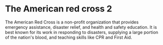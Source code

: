 # The American red cross 2
The American Red Cross is a non-profit organization that provides emergency assistance, disaster relief, and health and safety education. It is best known for its work in responding to disasters, supplying a large portion of the nation's blood, and teaching skills like CPR and First Aid. 

